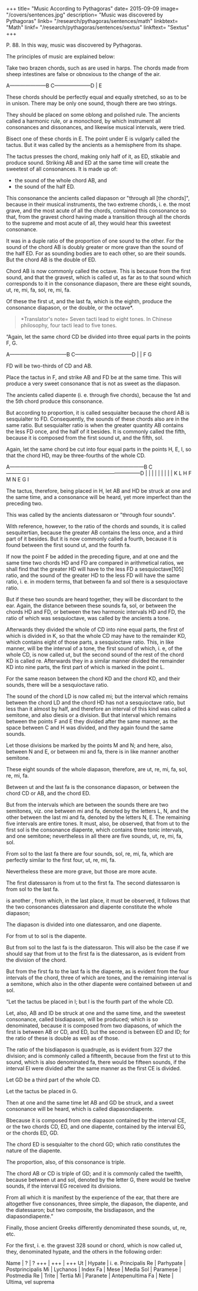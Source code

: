 +++
title= "Music According to Pythagoras"
date= 2015-09-09
image= "/covers/sentences.jpg"
description= "Music was discovered by Pythagoras"
linkb= "/research/pythagoras/sentences/math"
linkbtext= "Math"
linkf= "/research/pythagoras/sentences/sextus"
linkftext= "Sextus"
+++

P. 88. In this way, music was discovered by Pythagoras.

The principles of music are explained below:

Take two brazen chords, such as are used in harps. The chords made from sheep intestines are false or obnoxious to the change of the air.

A———————B
C———————D
    |
    E

These chords should be perfectly equal and equally stretched, so as to be in unison. There may be only one sound, though there are two strings. 

They should be placed on some oblong and polished rule. The ancients called a harmonic rule, or a monochord, by which instrument all consonances and dissonances, and likewise musical intervals, were tried. 

Bisect one of these chords in E. The point under E is vulgarly called the tactus. But it was called by the ancients as a hemisphere from its shape. 

The tactus presses the chord, making only half of it, as ED, stikable and produce sound. Striking AB and ED at the same time will create the sweetest of all consonances. It is made up of:
- the sound of the whole chord AB, and
- the sound of the half ED. 

This consonance the ancients called diapason or "through all [the chords]", because in their musical instruments, the two extreme chords, i. e. the most grave, and the most acute of all the chords, contained this consonance so that, from the gravest chord having made a transition through all the chords to the supreme and most acute of all, they would hear this sweetest consonance. 

It was in a duple ratio of the proportion of one sound to the other. For the sound of the chord AB is doubly greater or more grave than the sound of the half ED. For as sounding bodies are to each other, so are their sounds. But the chord AB is the double of ED. 

Chord AB is now commonly called the octave. This is because from the first sound, and that the gravest, which is called ut, as far as to that sound which corresponds to it in the consonance diapason, there are these eight sounds, ut, re, mi, fa, sol, re, mi, fa. 

Of these the first ut, and the last fa, which is the eighth, produce the consonance diapason, or the double, or the octave*.


> *Translator's note= Seven tacti lead to eight tones. In Chinese philosophy, four tacti lead to five tones. 


“Again, let the same chord CD be divided into three equal parts in the points F, G.

A———————————B
C———————————D
   |    |
   F    G

FD will be two-thirds of CD and AB. 

Place the tactus in F, and strike AB and FD be at the same time. This will produce a very sweet consonance that is not as sweet as the diapason. 

The ancients called diapente (i. e. through five chords), because the 1st and the 5th chord produce this consonance. 

But according to proportion, it is called sesquialter because the chord AB is sesquialter to FD. Consequently, the sounds of these chords also are in the same ratio. But sesquialter ratio is when the greater quantity AB contains the less FD once, and the half of it besides. It is commonly called the fifth, because it is composed from the first sound ut, and the fifth, sol.

Again, let the same chord be cut into four equal parts in the points H, E, I, so that the chord HD, may be three-fourths of the whole CD.

A——————————————————————————B
C——————————————————————————D
|   |  | | | | |   | |
K   L  H F M N E   G I

 
The tactus, therefore, being placed in H, let AB and HD be struck at one and the same time, and a consonance will be heard, yet more imperfect than the preceding two. 

This was called by the ancients diatessaron or "through four sounds". 

With reference, however, to the ratio of the chords and sounds, it is called sesquitertian, because the greater AB contains the less once, and a third part of it besides. But it is now commonly called a fourth, because it is found between the first sound ut, and the fourth fa. 

If now the point F be added in the preceding figure, and at one and the same time two chords HD and FD are compared in arithmetical ratios, we shall find that the greater HD will have to the less FD a sesquioctave[105] ratio, and the sound of the greater HD to the less FD will have the same ratio, i. e. in modern terms, that between fa and sol there is a sesquioctave ratio. 

But if these two sounds are heard together, they will be discordant to the ear. Again, the distance between these sounds fa, sol, or between the chords HD and FD, or between the two harmonic intervals HD and FD, the ratio of which was sesquioctave, was called by the ancients a tone. 

Afterwards they divided the whole of CD into nine equal parts, the first of which is divided in K, so that the whole CD may have to the remainder KD, which contains eight of those parts, a sesquioctave ratio. This, in like manner, will be the interval of a tone, the first sound of which, i. e, of the whole CD, is now called ut, but the second sound of the rest of the chord KD is called re. Afterwards they in a similar manner divided the remainder KD into nine parts, the first part of which is marked in the point L. 

For the same reason between the chord KD and the chord KD, and their sounds, there will be a sesquioctave ratio. 

The sound of the chord LD is now called mi; but the interval which remains between the chord LD and the chord HD has not a sesquioctave ratio, but less than it almost by half, and therefore an interval of this kind was called a semitone, and also diesis or a division. But that interval which remains between the points F and E they divided after the same manner, as the space between C and H was divided, and they again found the same sounds. 

Let those divisions be marked by the points M and N; and here, also, between N and E, or between mi and fa, there is in like manner another semitone. 

These eight sounds of the whole diapason, therefore, are ut, re, mi, fa, sol, re, mi, fa.

Between ut and the last fa is the consonance diapason, or between the chord CD or AB, and the chord ED. 

But from the intervals which are between the sounds there are two semitones, viz. one between mi and fa, denoted by the letters L, N, and the other between the last mi and fa, denoted by the letters N, E. The remaining five intervals are entire tones. It must, also, be observed, that from ut to the first sol is the consonance diapente, which contains three tonic intervals, and one semitone; nevertheless in all there are five sounds, ut, re, mi, fa, sol.

From sol to the last fa there are four sounds, sol, re, mi, fa, which are perfectly similar to the first four, ut, re, mi, fa. 

Nevertheless these are more grave, but those are more acute. 

The first diatessaron is from ut to the first fa. The second diatessaron is from sol to the last fa. 

 is another , from which, in the last place, it must be observed, it follows that the two consonances diatessaron and diapente constitute the whole diapason; 

 The diapason is divided into one diatessaron, and one diapente. 

For from ut to sol is the diapente.

But from sol to the last fa is the diatessaron. This will also be the case if we should say that from ut to the first fa is the diatessaron, as is evident from the division of the chord.

But from the first fa to the last fa is the diapente, as is evident from the four intervals of the chord, three of which are tones, and the remaining interval is a semitone, which also in the other diapente were contained between ut and sol.

“Let the tactus be placed in I; but I is the fourth part of the whole CD. 

Let, also, AB and ID be struck at one and the same time, and the sweetest consonance, called bisdiapason, will be produced; which is so denominated, because it is composed from two diapasons, of which the first is between AB or CD, and ED, but the second is between ED and ID; for the ratio of these is double as well as of those. 

The ratio of the bisdiapason is quadruple, as is evident from 327 the division; and is commonly called a fifteenth, because from the first ut to this sound, which is also denominated fa, there would be fifteen sounds, if the interval EI were divided after the same manner as the first CE is divided.

Let GD be a third part of the whole CD. 

Let the tactus be placed in G. 

Then at one and the same time let AB and GD be struck, and a sweet consonance will be heard, which is called diapasondiapente. 

Bbecause it is composed from one diapason contained by the interval CE, or the two chords CD, ED, and one diapente, contained by the interval EG, or the chords ED, GD. 

The chord ED is sesquialter to the chord GD; which ratio constitutes the nature of the diapente. 

The proportion, also, of this consonance is triple. 

The chord AB or CD is triple of GD; and it is commonly called the twelfth, because between ut and sol, denoted by the letter G, there would be twelve sounds, if the interval EG received its divisions. 

From all which it is manifest by the experience of the ear, that there are altogether five consonances, three simple, the diapason, the diapente, and the diatessaron; but two composite, the bisdiapason, and the diapasondiapente.”

Finally, those ancient Greeks differently denominated these sounds, ut, re, etc. 

For the first, i. e. the gravest 328 sound or chord, which is now called ut, they, denominated hypate, and the others in the following order:

Name | ? | ?
+++ | +++ | +++ 
Ut | Hypate | i. e. 	Principalis
Re | Parhypate | Postprincipalis
Mi | Lychanos | Index
Fa | Mese |	Media
Sol |	Paramese | Postmedia
Re | Trite | Tertia
Mi | Paranete | Antepenultima
Fa | Nete | Ultima, vel suprema

<!-- P. 109. I swear by him who the tetractys found. -->
